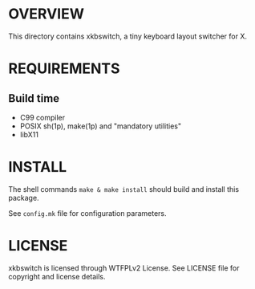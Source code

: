 OVERVIEW
========

This directory contains xkbswitch, a tiny keyboard layout switcher for X.


REQUIREMENTS
============

Build time
----------
* C99 compiler
* POSIX sh(1p), make(1p) and "mandatory utilities"
* libX11


INSTALL
=======

The shell commands `make & make install` should build and install this package.

See `config.mk` file for configuration parameters.


LICENSE
=======

xkbswitch is licensed through WTFPLv2 License.
See LICENSE file for copyright and license details.

